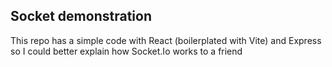 ## Socket demonstration

This repo has a simple code with React (boilerplated with Vite) and Express so I could better explain how Socket.Io works to a friend
